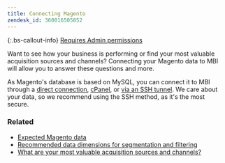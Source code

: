 ```yaml
---
title: Connecting Magento
zendesk_id: 360016505852
---
```


{:.bs-callout-info}
[Requires Admin permissions](../administrator/user-management/user-management.md)

Want to see how your business is performing or find your most valuable acquisition sources and channels? Connecting your Magento data to MBI will allow you to answer these questions and more.

As Magento's database is based on MySQL, you can connect it to MBI through a [direct connection](../data-analyst/importing-data/integrations/mysql-via-a-direct-connection.md), [cPanel](../data-analyst/importing-data/integrations/mysql-via-cpanel.md), or [via an SSH tunnel](../data-analyst/importing-data/integrations/mysql-via-ssh-tunnel.md). We care about your data, so we recommend using the SSH method, as it's the most secure.

### Related

* [Expected Magento data](../data-analyst/importing-data/integrations/magento-data.md)
* [Recommended data dimensions for segmentation and filtering](../best-practices/segment-filter.md)
* [What are your most valuable acquisition sources and channels?](../data-analyst/analysis/most-value-source-channel.md)

